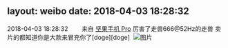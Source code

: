 layout: weibo
date: 2018-04-03 18:28:32
---
<meta name="referrer" content="no-referrer" />

2018-04-03 18:28:32  &nbsp;&nbsp;&nbsp;&nbsp;&nbsp;&nbsp; 来自 <a href="http://app.weibo.com/t/feed/Z4AgP" rel="nofollow">坚果手机 Pro</a>
厉害了走兽666@52Hz的走兽  卖片的都知道你是大款来冒充你了[doge][doge] ​​​
![图片](https://wx3.sinaimg.cn/large/6d2a6003ly1fpzn9f3kwjj20u01hc1kx.jpg)
